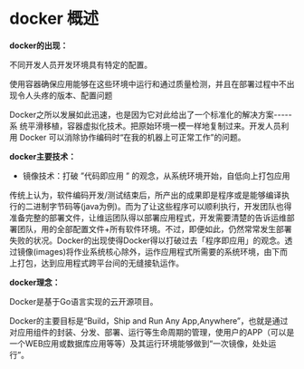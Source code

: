 # docker 概述

**docker的出现：**

不同开发人员开发环境具有特定的配置。

使用容器确保应用能够在这些环境中运行和通过质量检测，并且在部署过程中不出现令人头疼的版本、配置问题

Docker之所以发展如此迅速，也是因为它对此给出了一个标准化的解决方案-----系 统平滑移植，容器虚拟化技术。把原始环境一模一样地复制过来。开发人员利用 Docker 可以消除协作编码时“在我的机器上可正常工作”的问题。

 

**docker主要技术：**

- 镜像技术：打破 ”代码即应用 ” 的观念，从系统环境开始，自低向上打包应用

传统上认为，软件编码开发/测试结束后，所产出的成果即是程序或是能够编译执行的二进制字节码等(java为例)。而为了让这些程序可以顺利执行，开发团队也得准备完整的部署文件，让维运团队得以部署应用程式，开发需要清楚的告诉运维部署团队，用的全部配置文件+所有软件环境。不过，即便如此，仍然常常发生部署失败的状况。Docker的出现使得Docker得以打破过去「程序即应用」的观念。透过镜像(images)将作业系统核心除外，运作应用程式所需要的系统环境，由下而上打包，达到应用程式跨平台间的无缝接轨运作。



**docker理念：**

Docker是基于Go语言实现的云开源项目。

Docker的主要目标是“Build，Ship and Run Any App,Anywhere”，也就是通过对应用组件的封装、分发、部署、运行等生命周期的管理，使用户的APP（可以是一个WEB应用或数据库应用等等）及其运行环境能够做到“一次镜像，处处运行”。













































































































































































































































































